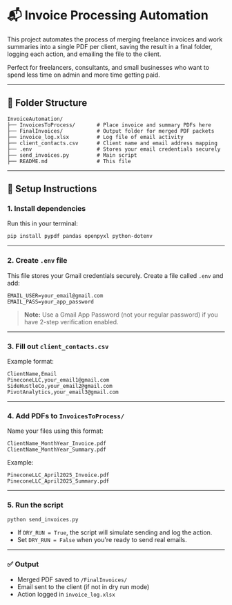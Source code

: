 # 📬 Invoice Processing Automation

This project automates the process of merging freelance invoices and work summaries into a single PDF per client, saving the result in a final folder, logging each action, and emailing the file to the client.

Perfect for freelancers, consultants, and small businesses who want to spend less time on admin and more time getting paid.

---

## 📁 Folder Structure

    InvoiceAutomation/
    ├── InvoicesToProcess/       # Place invoice and summary PDFs here
    ├── FinalInvoices/           # Output folder for merged PDF packets
    ├── invoice_log.xlsx         # Log file of email activity 
    ├── client_contacts.csv      # Client name and email address mapping
    ├── .env                     # Stores your email credentials securely
    ├── send_invoices.py         # Main script
    ├── README.md                # This file

---

## 🔧 Setup Instructions

### 1. Install dependencies

Run this in your terminal:

```bash
pip install pypdf pandas openpyxl python-dotenv
```

---

### 2. Create `.env` file

This file stores your Gmail credentials securely. Create a file called `.env` and add:

```
EMAIL_USER=your_email@gmail.com
EMAIL_PASS=your_app_password
```

> **Note:** Use a Gmail App Password (not your regular password) if you have 2-step verification enabled.

---

### 3. Fill out `client_contacts.csv`

Example format:

```
ClientName,Email
PineconeLLC,your_email1@gmail.com
SideHustleCo,your_email2@gmail.com
PivotAnalytics,your_email3@gmail.com
```

---

### 4. Add PDFs to `InvoicesToProcess/`

Name your files using this format:

```
ClientName_MonthYear_Invoice.pdf
ClientName_MonthYear_Summary.pdf
```

Example:

```
PineconeLLC_April2025_Invoice.pdf
PineconeLLC_April2025_Summary.pdf
```

---

### 5. Run the script

```bash
python send_invoices.py
```

- If `DRY_RUN = True`, the script will simulate sending and log the action.
- Set `DRY_RUN = False` when you're ready to send real emails.

---

### ✅ Output

- Merged PDF saved to `/FinalInvoices/`
- Email sent to the client (if not in dry run mode)
- Action logged in `invoice_log.xlsx`

